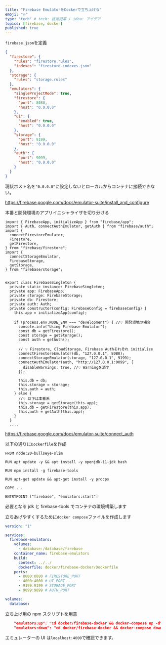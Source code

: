 ```yaml
---
title: "Firebase EmulatorをDockerで立ち上げる"
emoji: "🔥"
type: "tech" # tech: 技術記事 / idea: アイデア
topics: [firebase, docker]
published: true
---
```


`firebase.json`を定義

```json:firebase.json
{
  "firestore": {
    "rules": "firestore.rules",
    "indexes": "firestore.indexes.json"
  },
  "storage": {
    "rules": "storage.rules"
  },
  "emulators": {
    "singleProjectMode": true,
    "firestore": {
      "port": 8080,
      "host": "0.0.0.0"
    },
    "ui": {
      "enabled": true,
      "host": "0.0.0.0"
    },
    "storage": {
      "port": 9199,
      "host": "0.0.0.0"
    },
    "auth": {
      "port": 9099,
      "host": "0.0.0.0"
    }
  }
}
```

現状ホスト名を`"0.0.0.0"`に設定しないとローカルからコンテナに接続できない。

https://firebase.google.com/docs/emulator-suite/install_and_configure

本番と開発環境のアプリイニシャライザを切り分ける

```ts: firebaseAppSingleton
import { FirebaseApp, initializeApp } from "firebase/app";
import { Auth, connectAuthEmulator, getAuth } from "firebase/auth";
import {
  connectFirestoreEmulator,
  Firestore,
  getFirestore,
} from "firebase/firestore";
import {
  connectStorageEmulator,
  FirebaseStorage,
  getStorage,
} from "firebase/storage";


export class FirebaseSingleton {
  private static instance: FirebaseSingleton;
  private app: FirebaseApp;
  private storage: FirebaseStorage;
  private db: Firestore;
  private auth: Auth;
  private constructor(config: FirebaseConfig = firebaseConfig) {
    this.app = initializeApp(config);

    if (process.env.NODE_ENV === "development") { //💡 開発環境の場合
      console.info("Using Firebase Emulator");
      const db = getFirestore();
      const storage = getStorage();
      const auth = getAuth();

      // 💡 Firestore, CloudStorage, Firebase Authそれぞれ initialize
      connectFirestoreEmulator(db, "127.0.0.1", 8080);
      connectStorageEmulator(storage, "127.0.0.1", 9199);
      connectAuthEmulator(auth, "http://127.0.0.1:9099", {
        disableWarnings: true, //💡 Warningを消す
      });

      this.db = db;
      this.storage = storage;
      this.auth = auth;
    } else {
      //💡 以下は本番系
      this.storage = getStorage(this.app);
      this.db = getFirestore(this.app);
      this.auth = getAuth(this.app);
    }
  }
  ....

```

https://firebase.google.com/docs/emulator-suite/connect_auth

以下の通りに`Dockerfile`を作成

```docker: Dockerfile
FROM node:20-bullseye-slim

RUN apt update -y && apt install -y openjdk-11-jdk bash

RUN npm install -g firebase-tools

RUN apt-get update && apt-get install -y procps

COPY . .

ENTRYPOINT ["firebase", "emulators:start"]
```

必要となる jdk と firebase-tools でコンテナの環境構築します

立ちあげやすくするために`docker compose`ファイルを作成します

```yml:docker.compose.yml
version: "1"

services:
  firebase-emulators:
    volumes:
      - database:/database/firebase
    container_name: firebase-emulators
    build:
      context: ../../
      dockerfile: docker/firebase-docker/Dockerfile
    ports:
      - 8080:8080 # FIRESTORE_PORT
      - 4000:4000 # UI_PORT
      - 9199:9199 # STORAGE_PORT
      - 9099:9099 # AUTH_PORT

volumes:
  database:
```

立ち上げ用の npm スクリプトを用意

```json:package.json
    "emulators:up": "cd docker/firebase-docker && docker-compose up -d",
    "emulators:down": "cd docker/firebase-docker && docker-compose down",
```

エミュレーターの UI は`localhost:4000`で確認できます。
